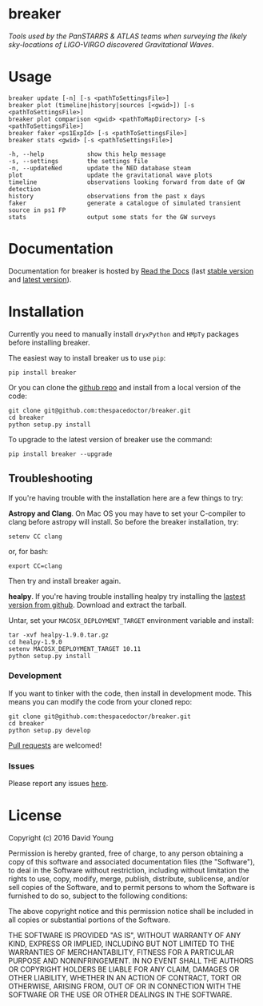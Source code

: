 breaker
=======

*Tools used by the PanSTARRS & ATLAS teams when surveying the likely
sky-locations of LIGO-VIRGO discovered Gravitational Waves*.

Usage
=====

    breaker update [-n] [-s <pathToSettingsFile>]
    breaker plot (timeline|history|sources [<gwid>]) [-s <pathToSettingsFile>]
    breaker plot comparison <gwid> <pathToMapDirectory> [-s <pathToSettingsFile>]
    breaker faker <ps1ExpId> [-s <pathToSettingsFile>]
    breaker stats <gwid> [-s <pathToSettingsFile>]

    -h, --help            show this help message
    -s, --settings        the settings file
    -n, --updateNed       update the NED database steam
    plot                  update the gravitational wave plots
    timeline              observations looking forward from date of GW detection
    history               observations from the past x days
    faker                 generate a catalogue of simulated transient source in ps1 FP
    stats                 output some stats for the GW surveys

Documentation
=============

Documentation for breaker is hosted by [Read the
Docs](http://breaker.readthedocs.org/en/stable/) (last [stable
version](http://breaker.readthedocs.org/en/stable/) and [latest
version](http://breaker.readthedocs.org/en/latest/)).

Installation
============

Currently you need to manually install `dryxPython` and `HMpTy` packages
before installing breaker.

The easiest way to install breaker us to use `pip`:

    pip install breaker

Or you can clone the [github
repo](https://github.com/thespacedoctor/breaker) and install from a
local version of the code:

    git clone git@github.com:thespacedoctor/breaker.git
    cd breaker
    python setup.py install

To upgrade to the latest version of breaker use the command:

    pip install breaker --upgrade

Troubleshooting
---------------

If you're having trouble with the installation here are a few things to
try:

**Astropy and Clang**. On Mac OS you may have to set your C-compiler to
clang before astropy will install. So before the breaker installation,
try:

    setenv CC clang

or, for bash:

    export CC=clang

Then try and install breaker again.

**healpy**. If you're having trouble installing healpy try installing
the [lastest version from
github](https://github.com/healpy/healpy/releases). Download and extract
the tarball.

Untar, set your `MACOSX_DEPLOYMENT_TARGET` environment variable and
install:

    tar -xvf healpy-1.9.0.tar.gz
    cd healpy-1.9.0
    setenv MACOSX_DEPLOYMENT_TARGET 10.11
    python setup.py install

### Development

If you want to tinker with the code, then install in development mode.
This means you can modify the code from your cloned repo:

    git clone git@github.com:thespacedoctor/breaker.git
    cd breaker
    python setup.py develop

[Pull requests](https://github.com/thespacedoctor/breaker/pulls) are
welcomed!

### Issues

Please report any issues
[here](https://github.com/thespacedoctor/breaker/issues).

License
=======

Copyright (c) 2016 David Young

Permission is hereby granted, free of charge, to any person obtaining a
copy of this software and associated documentation files (the
"Software"), to deal in the Software without restriction, including
without limitation the rights to use, copy, modify, merge, publish,
distribute, sublicense, and/or sell copies of the Software, and to
permit persons to whom the Software is furnished to do so, subject to
the following conditions:

The above copyright notice and this permission notice shall be included
in all copies or substantial portions of the Software.

THE SOFTWARE IS PROVIDED "AS IS", WITHOUT WARRANTY OF ANY KIND, EXPRESS
OR IMPLIED, INCLUDING BUT NOT LIMITED TO THE WARRANTIES OF
MERCHANTABILITY, FITNESS FOR A PARTICULAR PURPOSE AND NONINFRINGEMENT.
IN NO EVENT SHALL THE AUTHORS OR COPYRIGHT HOLDERS BE LIABLE FOR ANY
CLAIM, DAMAGES OR OTHER LIABILITY, WHETHER IN AN ACTION OF CONTRACT,
TORT OR OTHERWISE, ARISING FROM, OUT OF OR IN CONNECTION WITH THE
SOFTWARE OR THE USE OR OTHER DEALINGS IN THE SOFTWARE.
